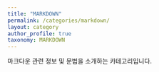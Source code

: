 ```yaml
---
title: "MARKDOWN"
permalink: /categories/markdown/
layout: category
author_profile: true
taxonomy: MARKDOWN
---
```


마크다운 관련 정보 및 문법을 소개하는 카테고리입니다.
